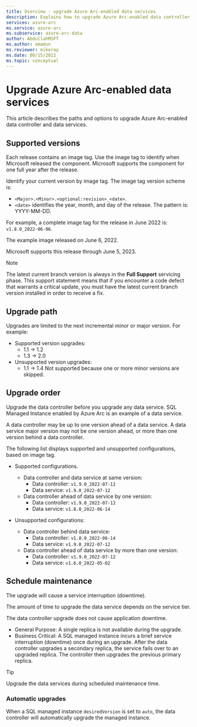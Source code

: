 ```yaml
---
title: Overview - upgrade Azure Arc-enabled data services
description: Explains how to upgrade Azure Arc-enabled data controller, and other data services.
services: azure-arc
ms.service: azure-arc
ms.subservice: azure-arc-data
author: AbdullahMSFT
ms.author: amamun
ms.reviewer: mikeray
ms.date: 08/15/2022
ms.topic: conceptual
---
```


# Upgrade Azure Arc-enabled data services

This article describes the paths and options to upgrade Azure Arc-enabled data controller and data services.

## Supported versions

Each release contains an image tag. Use the image tag to identify when Microsoft released the component. Microsoft supports the component for one full year after the release. 

Identify your current version by image tag. The image tag version scheme is:
- `<Major>.<Minor>.<optional:revision>_<date>`.
- `<date>` identifies the year, month, and day of the release. The pattern is: YYYY-MM-DD. 

For example, a complete image tag for the release in June 2022 is: `v1.8.0_2022-06-06`.

The example image released on June 6, 2022. 

Microsoft supports this release through June 5, 2023.

> [!NOTE]
> The latest current branch version is always in the **Full Support** servicing phase. This support statement means that if you encounter a code defect that warrants a critical update, you must have the latest current branch version installed in order to receive a fix.

## Upgrade path

Upgrades are limited to the next incremental minor or major version. For example:

- Supported version upgrades:
    - 1.1 -> 1.2
    - 1.3 -> 2.0
- Unsupported version upgrades:
    - 1.1 -> 1.4 Not supported because one or more minor versions are skipped.

## Upgrade order

Upgrade the data controller before you upgrade any data service. SQL Managed Instance enabled by Azure Arc is an example of a data service.

A data controller may be up to one version ahead of a data service. A data service major version may not be one version ahead, or more than one version behind a data controller. 

The following list displays supported and unsupported configurations, based on image tag.

- Supported configurations.
   - Data controller and data service at same version:
      - Data controller: `v1.9.0_2022-07-12`
      - Data service: `v1.9.0_2022-07-12`
   - Data controller ahead of data service by one version:
      - Data controller: `v1.9.0_2022-07-12`
      - Data service: `v1.8.0_2022-06-14`

- Unsupported configurations:
   - Data controller behind data service:
      - Data controller: `v1.8.0_2022-06-14`
      - Data service: `v1.9.0_2022-07-12`
   - Data controller ahead of data service by more than one version:
      - Data controller: `v1.9.0_2022-07-12`
      - Data service: `v1.6.0_2022-05-02`

## Schedule maintenance

The upgrade will cause a service interruption (downtime).

The amount of time to upgrade the data service depends on the service tier.

The data controller upgrade does not cause application downtime. 

- General Purpose: A single replica is not available during the upgrade.
- Business Critical: A SQL managed instance incurs a brief service interruption (downtime) once during an upgrade. After the data controller upgrades a secondary replica, the service fails over to an upgraded replica. The controller then upgrades the previous primary replica.

> [!TIP]
> Upgrade the data services during scheduled maintenance time. 

### Automatic upgrades

When a SQL managed instance `desiredVersion` is set to `auto`, the data controller will automatically upgrade the managed instance. 